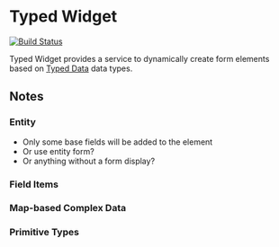 # Typed Widget

[![Build Status](https://travis-ci.org/mradcliffe/typed_widget.svg?branch=8.x-1.x)](https://travis-ci.org/mradcliffe/typed_widget)

Typed Widget provides a service to dynamically create form elements based on [Typed Data](https://www.drupal.org/node/1794140) data types.


## Notes

### Entity

   * Only some base fields will be added to the element
   * Or use entity form?
   * Or anything without a form display?

### Field Items

### Map-based Complex Data

### Primitive Types

